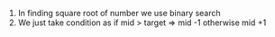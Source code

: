 1. In finding square root of number we use binary search 
2. We just take condition as if mid > target => mid -1 otherwise mid +1
